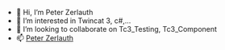 - 👋 Hi, I’m Peter Zerlauth
- 👀 I’m interested in Twincat 3, c#,...
- 💞️ I’m looking to collaborate on Tc3_Testing, Tc3_Component
- 📫 [Peter Zerlauth](https://at.linkedin.com/in/peter-zerlauth-177115177)

<!---
PeterZerlauth/PeterZerlauth is a ✨ special ✨ repository because its `README.md` (this file) appears on your GitHub profile.
You can click the Preview link to take a look at your changes.
--->
